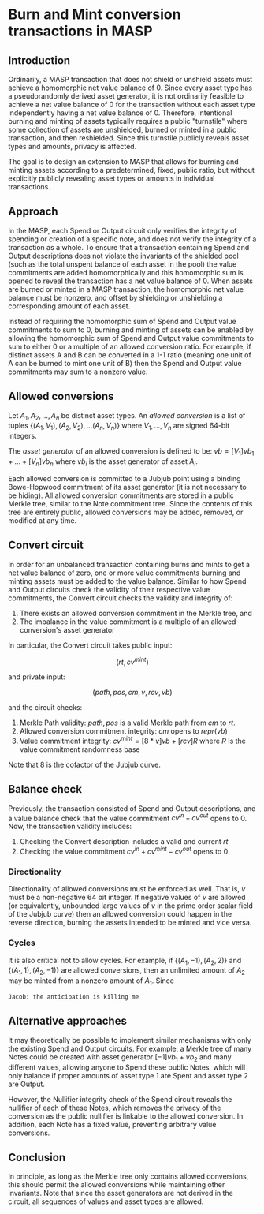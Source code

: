 # Burn and Mint conversion transactions in MASP

## Introduction

Ordinarily, a MASP transaction that does not shield or unshield assets must achieve a homomorphic net value balance of 0. Since every asset type has a pseudorandomly derived asset generator, it is not ordinarily feasible to achieve a net value balance of 0 for the transaction without each asset type independently having a net value balance of 0. Therefore, intentional burning and minting of assets typically requires a public "turnstile" where some collection of assets are unshielded, burned or minted in a public transaction, and then reshielded. Since this turnstile publicly reveals asset types and amounts, privacy is affected.

The goal is to design an extension to MASP that allows for burning and minting assets according to a predetermined, fixed, public ratio, but without explicitly publicly revealing asset types or amounts in individual transactions.

## Approach

In the MASP, each Spend or Output circuit only verifies the integrity of spending or creation of a specific note, and does not verify the integrity of a transaction as a whole. To ensure that a transaction containing Spend and Output descriptions does not violate the invariants of the shielded pool (such as the total unspent balance of each asset in the pool) the value commitments are added homomorphically and this homomorphic sum is opened to reveal the transaction has a net value balance of 0. When assets are burned or minted in a MASP transaction, the homomorphic net value balance must be nonzero, and offset by shielding or unshielding a corresponding amount of each asset.

Instead of requiring the homomorphic sum of Spend and Output value commitments to sum to 0, burning and minting of assets can be enabled by allowing the homomorphic sum of Spend and Output value commitments to sum to either 0 or a multiple of an allowed conversion ratio. For example, if distinct assets A and B can be converted in a 1-1 ratio (meaning one unit of A can be burned to mint one unit of B) then the Spend and Output value commitments may sum to a nonzero value.

## Allowed conversions

Let $A_1, A_2, \ldots, A_n$ be distinct asset types. An _allowed conversion_ is a list of tuples $\{(A_1, V_1), (A_2, V_2), \ldots (A_n, V_n)\}$ where $V_1, \ldots, V_n$ are signed 64-bit integers.

The _asset generator_ of an allowed conversion is defined to be: $vb = [V_1] vb_1 + \ldots + [V_n] vb_n$ where $vb_i$ is the asset generator of asset $A_i$. 

Each allowed conversion is committed to a Jubjub point using a binding Bowe-Hopwood commitment of its asset generator (it is not necessary to be hiding). All allowed conversion commitments are stored in a public Merkle tree, similar to the Note commitment tree. Since the contents of this tree are entirely public, allowed conversions may be added, removed, or modified at any time.

## Convert circuit

In order for an unbalanced transaction containing burns and mints to get a net value balance of zero, one or more value commitments burning and minting assets must be added to the value balance. Similar to how Spend and Output circuits check the validity of their respective value commitments, the Convert circuit checks the validity and integrity of:

1.    There exists an allowed conversion commitment in the Merkle tree, and
1.    The imbalance in the value commitment is a multiple of an allowed conversion's asset generator

In particular, the Convert circuit takes public input:

$$(rt, cv^{mint})$$

and private input:

$$(path, pos, cm, v, rcv, vb)$$

and the circuit checks:

1. Merkle Path validity: $path, pos$ is a valid Merkle path from $cm$ to $rt$.
2. Allowed conversion commitment integrity: $cm$ opens to $repr(vb)$
3. Value commitment integrity: $cv^{mint} = [8*v] vb + [rcv] R$ where $R$ is the value commitment randomness base

Note that 8 is the cofactor of the Jubjub curve.

## Balance check

Previously, the transaction consisted of Spend and Output descriptions, and a value balance check that the value commitment $cv^{in} - cv^{out}$ opens to 0. Now, the transaction validity includes:

1. Checking the Convert description includes a valid and current $rt$
2. Checking the value commitment $cv^{in} + cv^{mint} - cv^{out}$ opens to 0

### Directionality

Directionality of allowed conversions must be enforced as well. That is, $v$ must be a non-negative 64 bit integer. If negative values of $v$ are allowed (or equivalently, unbounded large values of $v$ in the prime order scalar field of the Jubjub curve) then an allowed conversion could happen in the reverse direction, burning the assets intended to be minted and vice versa. 

### Cycles 

It is also critical not to allow cycles. For example, if $\{(A_1, -1), (A_2, 2)\}$ and $\{(A_1, 1), (A_2, -1)\}$ are allowed conversions, then an unlimited amount of $A_2$ may be minted from a nonzero amount of $A_1$. Since 
```
Jacob: the anticipation is killing me
```

## Alternative approaches

It may theoretically be possible to implement similar mechanisms with only the existing Spend and Output circuits. For example, a Merkle tree of many Notes could be created with asset generator $[-1] vb_1 + vb_2$ and many different values, allowing anyone to Spend these public Notes, which will only balance if proper amounts of asset type 1 are Spent and asset type 2 are Output.

However, the Nullifier integrity check of the Spend circuit reveals the nullifier of each of these Notes, which removes the privacy of the conversion as the public nullifier is linkable to the allowed conversion. In addition, each Note has a fixed value, preventing arbitrary value conversions.

## Conclusion

In principle, as long as the Merkle tree only contains allowed conversions, this should permit the allowed conversions while maintaining other invariants. Note that since the asset generators are not derived in the circuit, all sequences of values and asset types are allowed. 